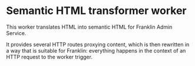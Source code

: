 # Semantic HTML transformer worker

This worker translates HTML into semantic HTML for Franklin Admin Service.

It provides several HTTP routes proxying content, which is then rewritten in a way that is suitable for Franklin: everything happens in the context of an HTTP request to the worker trigger.